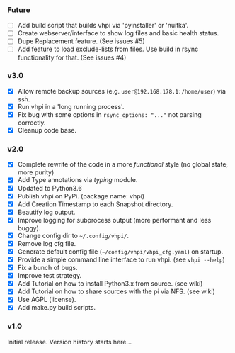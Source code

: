 ### Future

-   [ ] Add build script that builds vhpi via 'pyinstaller' or 'nuitka'.
-   [ ] Create webserver/interface to show log files and basic health status.
-   [ ] Dupe Replacement feature. (See issues #5)
-   [ ] Add feature to load exclude-lists from files. Use build in rsync functionality for that. (See issues #4)

### v3.0

-   [x] Allow remote backup sources (e.g. `user@192.168.178.1:/home/user`) via ssh.
-   [x] Run vhpi in a 'long running process'.
-   [x] Fix bug with some options in `rsync_options: "..."` not parsing correctly.
-   [x] Cleanup code base.

### v2.0

-   [x] Complete rewrite of the code in a more _functional_ style (no global state, more purity)
-   [x] Add Type annotations via _typing_ module.
-   [x] Updated to Python3.6
-   [x] Publish vhpi on PyPi. (package name: vhpi)
-   [x] Add Creation Timestamp to each Snapshot directory.
-   [x] Beautify log output.
-   [x] Improve logging for subprocess output (more performant and less buggy).
-   [x] Change config dir to `~/.config/vhpi/`.
-   [x] Remove log cfg file.
-   [x] Generate default config file (`~/config/vhpi/vhpi_cfg.yaml`) on startup.
-   [x] Provide a simple command line interface to run vhpi. (see `vhpi --help`)
-   [x] Fix a bunch of bugs.
-   [x] Improve test strategy.
-   [x] Add Tutorial on how to install Python3.x from source. (see wiki)
-   [x] Add Tutorial on how to share sources with the pi via NFS. (see wiki)
-   [x] Use AGPL (license).
-   [x] Add make.py build scripts.

### v1.0

Initial release.
Version history starts here...
